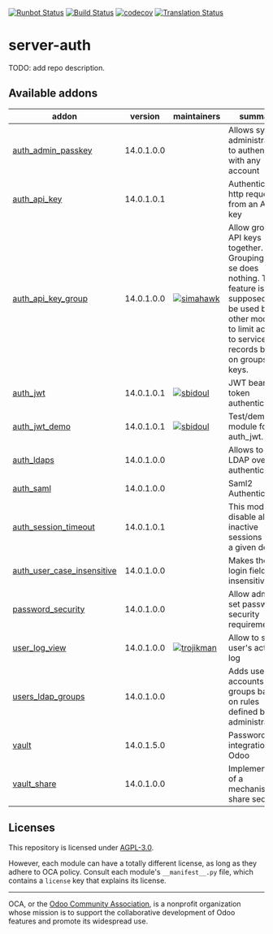 [![Runbot Status](https://runbot.odoo-community.org/runbot/badge/flat/251/14.0.svg)](https://runbot.odoo-community.org/runbot/repo/github-com-oca-server-auth-251)
[![Build Status](https://travis-ci.com/OCA/server-auth.svg?branch=14.0)](https://travis-ci.com/OCA/server-auth)
[![codecov](https://codecov.io/gh/OCA/server-auth/branch/14.0/graph/badge.svg)](https://codecov.io/gh/OCA/server-auth)
[![Translation Status](https://translation.odoo-community.org/widgets/server-auth-14-0/-/svg-badge.svg)](https://translation.odoo-community.org/engage/server-auth-14-0/?utm_source=widget)

<!-- /!\ do not modify above this line -->

# server-auth

TODO: add repo description.

<!-- /!\ do not modify below this line -->

<!-- prettier-ignore-start -->

[//]: # (addons)

Available addons
----------------
addon | version | maintainers | summary
--- | --- | --- | ---
[auth_admin_passkey](auth_admin_passkey/) | 14.0.1.0.0 |  | Allows system administrator to authenticate with any account
[auth_api_key](auth_api_key/) | 14.0.1.0.1 |  | Authenticate http requests from an API key
[auth_api_key_group](auth_api_key_group/) | 14.0.1.0.0 | [![simahawk](https://github.com/simahawk.png?size=30px)](https://github.com/simahawk) | Allow grouping API keys together. Grouping per se does nothing. This feature is supposed to be used by other modules to limit access to services or records based on groups of keys.
[auth_jwt](auth_jwt/) | 14.0.1.0.1 | [![sbidoul](https://github.com/sbidoul.png?size=30px)](https://github.com/sbidoul) | JWT bearer token authentication.
[auth_jwt_demo](auth_jwt_demo/) | 14.0.1.0.1 | [![sbidoul](https://github.com/sbidoul.png?size=30px)](https://github.com/sbidoul) | Test/demo module for auth_jwt.
[auth_ldaps](auth_ldaps/) | 14.0.1.0.0 |  | Allows to use LDAP over SSL authentication
[auth_saml](auth_saml/) | 14.0.1.0.0 |  | Saml2 Authentication
[auth_session_timeout](auth_session_timeout/) | 14.0.1.0.1 |  | This module disable all inactive sessions since a given delay
[auth_user_case_insensitive](auth_user_case_insensitive/) | 14.0.1.0.0 |  | Makes the user login field case insensitive
[password_security](password_security/) | 14.0.1.0.0 |  | Allow admin to set password security requirements.
[user_log_view](user_log_view/) | 14.0.1.0.0 | [![trojikman](https://github.com/trojikman.png?size=30px)](https://github.com/trojikman) | Allow to see user's actions log
[users_ldap_groups](users_ldap_groups/) | 14.0.1.0.0 |  | Adds user accounts to groups based on rules defined by the administrator.
[vault](vault/) | 14.0.1.5.0 |  | Password vault integration in Odoo
[vault_share](vault_share/) | 14.0.1.0.0 |  | Implementation of a mechanism to share secrets

[//]: # (end addons)

<!-- prettier-ignore-end -->

## Licenses

This repository is licensed under [AGPL-3.0](LICENSE).

However, each module can have a totally different license, as long as they adhere to OCA
policy. Consult each module's `__manifest__.py` file, which contains a `license` key
that explains its license.

----

OCA, or the [Odoo Community Association](http://odoo-community.org/), is a nonprofit
organization whose mission is to support the collaborative development of Odoo features
and promote its widespread use.
